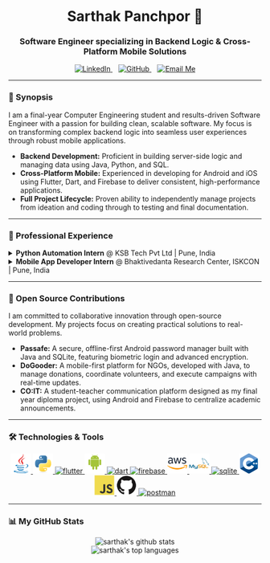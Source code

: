<h1 align="center">Sarthak Panchpor 👋</h1>
<h3 align="center">Software Engineer specializing in Backend Logic & Cross-Platform Mobile Solutions</h3>

<p align="center">
  <a href="https://www.linkedin.com/in/YOUR_LINKEDIN_USERNAME" target="_blank">
    <img src="https://img.shields.io/badge/LinkedIn-0077B5?style=for-the-badge&logo=linkedin&logoColor=white" alt="LinkedIn">
  </a>
  &nbsp;&nbsp;
  <a href="https://github.com/Spanchpor10" target="_blank">
    <img src="https://img.shields.io/badge/GitHub-181717?style=for-the-badge&logo=github&logoColor=white" alt="GitHub">
  </a>
  &nbsp;&nbsp;
  <a href="mailto:spanchpor10@gmail.com">
    <img src="https://img.shields.io/badge/Gmail-D14836?style=for-the-badge&logo=gmail&logoColor=white" alt="Email Me">
  </a>
</p>

---

### 🚀 Synopsis

I am a final-year Computer Engineering student and results-driven Software Engineer with a passion for building clean, scalable software. My focus is on transforming complex backend logic into seamless user experiences through robust mobile applications.

* **Backend Development:** Proficient in building server-side logic and managing data using Java, Python, and SQL.
* **Cross-Platform Mobile:** Experienced in developing for Android and iOS using Flutter, Dart, and Firebase to deliver consistent, high-performance applications.
* **Full Project Lifecycle:** Proven ability to independently manage projects from ideation and coding through to testing and final documentation.

---

### 💼 Professional Experience

<details>
  <summary><strong>Python Automation Intern</strong> @ KSB Tech Pvt Ltd | Pune, India</summary>
  <br>
  Engineered and deployed Python automation scripts for a live industry project, processing pump component data from over 370 unique BoM files. My work automated 85-90% of the workflow, reducing manual effort by over 75% and boosting data processing speed significantly. I also revamped a Tkinter GUI to cut user input time by more than 60%.
</details>

<details>
  <summary><strong>Mobile App Developer Intern</strong> @ Bhaktivedanta Research Center, ISKCON | Pune, India</summary>
  <br>
  As <strong>Project Lead</strong>, I spearheaded the development of a Flutter-based scheduling application for over 300 users, replacing inefficient manual workflows. I managed version control with Git, architected the app's state management for responsive performance, and integrated Firebase Sync and Twilio for real-time notifications.
</details>

---

### 🔧 Open Source Contributions

I am committed to collaborative innovation through open-source development. My projects focus on creating practical solutions to real-world problems.

* **Passafe:** A secure, offline-first Android password manager built with Java and SQLite, featuring biometric login and advanced encryption.
* **DoGooder:** A mobile-first platform for NGOs, developed with Java, to manage donations, coordinate volunteers, and execute campaigns with real-time updates.
* **CO:IT:** A student-teacher communication platform designed as my final year diploma project, using Android and Firebase to centralize academic announcements.

---

### 🛠️ Technologies & Tools

<p align="center">
<a href="https://www.java.com" target="_blank" rel="noreferrer"> <img src="https://raw.githubusercontent.com/devicons/devicon/master/icons/java/java-original.svg" alt="java" width="40" height="40"/> </a>
<a href="https://www.python.org" target="_blank" rel="noreferrer"> <img src="https://raw.githubusercontent.com/devicons/devicon/master/icons/python/python-original.svg" alt="python" width="40" height="40"/> </a>
<a href="https://flutter.dev" target="_blank" rel="noreferrer"> <img src="https://www.vectorlogo.zone/logos/flutterio/flutterio-icon.svg" alt="flutter" width="40" height="40"/> </a>
<a href="https://developer.android.com" target="_blank" rel="noreferrer"> <img src="https://raw.githubusercontent.com/devicons/devicon/master/icons/android/android-original-wordmark.svg" alt="android" width="40" height="40"/> </a>
<a href="https://dart.dev" target="_blank" rel="noreferrer"> <img src="https://www.vectorlogo.zone/logos/dartlang/dartlang-icon.svg" alt="dart" width="40" height="40"/> </a>
<a href="https://firebase.google.com/" target="_blank" rel="noreferrer"> <img src="https://www.vectorlogo.zone/logos/firebase/firebase-icon.svg" alt="firebase" width="40" height="40"/> </a>
<a href="https://aws.amazon.com" target="_blank" rel="noreferrer"> <img src="https://raw.githubusercontent.com/devicons/devicon/master/icons/amazonwebservices/amazonwebservices-original-wordmark.svg" alt="aws" width="40" height="40"/> </a>
<a href="https://www.mysql.com/" target="_blank" rel="noreferrer"> <img src="https://raw.githubusercontent.com/devicons/devicon/master/icons/mysql/mysql-original-wordmark.svg" alt="mysql" width="40" height="40"/> </a>
<a href="https://www.sqlite.org/" target="_blank" rel="noreferrer"> <img src="https://www.vectorlogo.zone/logos/sqlite/sqlite-icon.svg" alt="sqlite" width="40" height="40"/> </a>
<a href="https://www.cplusplus.com/" target="_blank" rel="noreferrer"> <img src="https://raw.githubusercontent.com/devicons/devicon/master/icons/cplusplus/cplusplus-original.svg" alt="cplusplus" width="40" height="40"/> </a>
<a href="https://developer.mozilla.org/en-US/docs/Web/JavaScript" target="_blank" rel="noreferrer"> <img src="https://raw.githubusercontent.com/devicons/devicon/master/icons/javascript/javascript-original.svg" alt="javascript" width="40" height="40"/> </a>
<a href="https://github.com/" target="_blank" rel="noreferrer"> <img src="https://raw.githubusercontent.com/devicons/devicon/master/icons/github/github-original.svg" alt="github" width="40" height="40"/> </a>
<a href="https://www.postman.com" target="_blank" rel="noreferrer"> <img src="https://www.vectorlogo.zone/logos/getpostman/getpostman-icon.svg" alt="postman" width="40" height="40"/> </a>
</p>

---

### 📊 My GitHub Stats

<p align="center">
<img src="https://github-readme-stats.vercel.app/api?username=Spanchpor10&show_icons=true&theme=radical&rank_icon=github" alt="sarthak's github stats" />
<br/>
<img src="https://github-readme-stats.vercel.app/api/top-langs/?username=Spanchpor10&layout=compact&theme=radical" alt="sarthak's top languages" />
</p>
